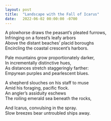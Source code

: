 ```yaml
---
layout: post
title:  "Landscape with the Fall of Icarus"
date:   2022-06-02 00:00:00 -0700
---
```

A plowhorse draws the peasant’s pleated furrows,  
Infringing on a forest’s leafy arbors  
Above the distant beaches’ placid boroughs  
Encircling the coastal crescent’s harbors.  
  
Pale mountains grow proportionately darker,  
In incrementally distinctive hues,  
As distances stretch staggeringly farther:  
Empyrean purples and pearlescent blues.  
  
A shepherd slouches on his staff to muse  
Amid his foraging, pacific flock.  
An angler’s assiduity eschews  
The roiling emerald sea beneath the rocks,  
  
And Icarus, convulsing in the spray.  
Slow breezes bear untroubled ships away.  